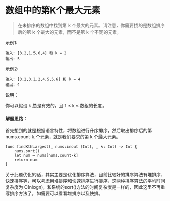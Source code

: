 # 数组中的第K个最大元素

> 在未排序的数组中找到第 k 个最大的元素。请注意，你需要找的是数组排序后的第 k 个最大的元素，而不是第 k 个不同的元素。


示例1:

```
输入: [3,2,1,5,6,4] 和 k = 2
输出: 5
```

示例2:

```
输入: [3,2,3,1,2,4,5,5,6] 和 k = 4
输出: 4
```

说明：

你可以假设 k 总是有效的，且 1 ≤ k ≤ 数组的长度。




#### 解题思路：

首先想到的就是根据语言特性，将数组进行升序排序，然后取出排序后的第 nums.count-k 个元素，就是我们要求的第 k 个最大元素。

```
func findKthLargest(_ nums:inout [Int], _ k: Int) -> Int {
    nums.sort()
    let num = nums[nums.count-k]
    return num
}
```

关于此题优化的话，其实主要是优化排序算法，目前比较好的排序算法有堆排序、快速排序等，可以考虑用堆排序和快速排序进行排序，这两种排序算法的平均时间复杂度为 Ο(nlogn)，和系统的sort()方法的时间复杂度是一样的，因此这里不再重写排序方法了，如需要可以看看堆排序以及快排。
